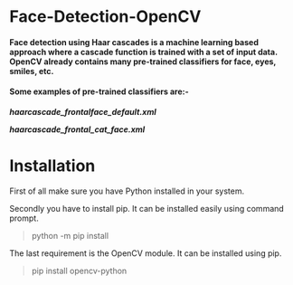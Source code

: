 # Face-Detection-OpenCV

#### Face detection using Haar cascades is a machine learning based approach where a cascade function is trained with a set of input data. OpenCV already contains many pre-trained classifiers for face, eyes, smiles, etc.

#### Some examples of pre-trained classifiers are:-

***haarcascade_frontalface_default.xml***

***haarcascade_frontal_cat_face.xml***

# Installation

First of all make sure you have Python installed in your system.

Secondly you have to install pip. It can be installed easily using command prompt.

>python -m pip install

The last requirement is the OpenCV module. It can be installed using pip.

>pip install opencv-python





